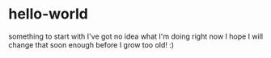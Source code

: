 # hello-world
something to start with
I've got no idea what I'm doing right now
I hope I will change that soon enough before I grow too old!  :)
